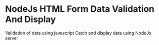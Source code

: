 # NodeJs HTML Form Data Validation And Display

Validation of data using javascript
Catch and display data using NodeJs server
